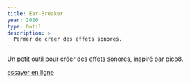 ```yaml
---
title: Ear-Breaker
year: 2020
type: Outil
description: >
  Permer de créer des effets sonores.
---
```


Un petit outil pour créer des effets sonores, inspiré par pico8.

[essayer en ligne](https://achtaitaipai.itch.io/ear-breaker)
